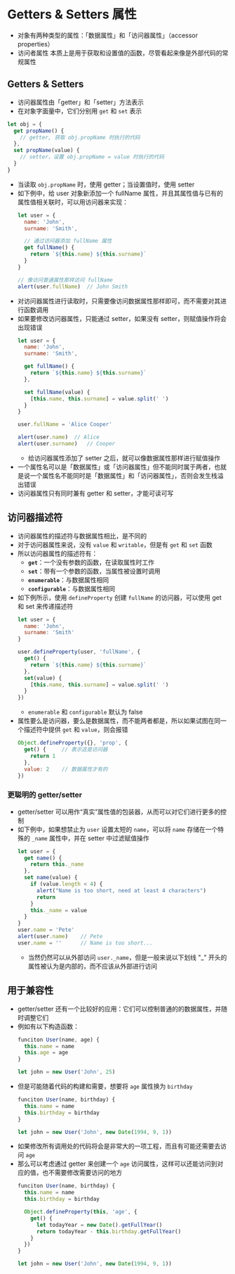 # Getters & Setters 属性

+ 对象有两种类型的属性：「数据属性」和「访问器属性」（accessor properties）
+ 访问者属性 本质上是用于获取和设置值的函数，尽管看起来像是外部代码的常规属性

## Getters & Setters
+ 访问器属性由「getter」和「setter」方法表示
+ 在对象字面量中，它们分别用 `get` 和 `set` 表示
```javascript
let obj = {
  get propName() {
    // getter, 获取 obj.propName 时执行的代码
  },
  set propName(value) {
    // setter，设置 obj.propName = value 时执行的代码
  }
}
```
+ 当读取 `obj.propName` 时，使用 getter；当设置值时，使用 setter
+ 如下例中，给 user 对象新添加一个 fullName 属性，并且其属性值与已有的属性值相关联时，可以用访问器来实现：
  ```javascript
  let user = {
    name: 'John',
    surname: 'Smith',

    // 通过访问器添加 fullName 属性
    get fullName() {
      return `${this.name} ${this.surname}`
    }
  }

  // 像访问普通属性那样访问 fullName
  alert(user.fullName)  // John Smith
  ```
+ 对访问器属性进行读取时，只需要像访问数据属性那样即可，而不需要对其进行函数调用
+ 如果要修改访问器属性，只能通过 setter，如果没有 setter，则赋值操作将会出现错误
  ```javascript
  let user = {
    name: 'John',
    surname: 'Smith',

    get fullName() {
      return `${this.name} ${this.surname}`
    },

    set fullName(value) {
      [this.name, this.surname] = value.split(' ')
    }
  }

  user.fullName = 'Alice Cooper'

  alert(user.name)  // Alice
  alert(user.surname)   // Cooper
  ```
  + 给访问器属性添加了 setter 之后，就可以像数据属性那样进行赋值操作
+ 一个属性名可以是「数据属性」或「访问器属性」但不能同时属于两者，也就是说一个属性名不能同时是「数据属性」和「访问器属性」，否则会发生栈溢出错误
+ 访问器属性只有同时兼有 getter 和 setter，才能可读可写

## 访问器描述符
+ 访问器属性的描述符与数据属性相比，是不同的
+ 对于访问器属性来说，没有 `value` 和 `writable`，但是有 `get` 和 `set` 函数
+ 所以访问器属性的描述符有：
  + **`get`**：一个没有参数的函数，在读取属性时工作
  + **`set`**：带有一个参数的函数，当属性被设置时调用
  + **`enumerable`**：与数据属性相同
  + **`configurable`**：与数据属性相同
+ 如下例所示，使用 `defineProperty` 创建 `fullName` 的访问器，可以使用 get 和 set 来传递描述符
  ```javascript
  let user = {
    name: 'John',
    surname: 'Smith'
  }

  user.defineProperty(user, 'fullName', {
    get() {
      return `${this.name} ${this.surname}`
    },
    set(value) {
      [this.name, this.surname] = value.split(' ')
    }
  })
  ```
  + `enumerable` 和 `configurable` 默认为 false
+ 属性要么是访问器，要么是数据属性，而不能两者都是，所以如果试图在同一个描述符中提供 `get` 和 `value`，则会报错
  ```javascript
  Object.defineProperty({}, 'prop', {
    get() {     // 表示这是访问器
      return 1
    },
    value: 2    // 数据属性才有的
  })
  ```

### 更聪明的 getter/setter
+ getter/setter 可以用作“真实”属性值的包装器，从而可以对它们进行更多的控制
+ 如下例中，如果想禁止为 `user` 设置太短的 `name`，可以将 `name` 存储在一个特殊的 `_name` 属性中，并在 setter 中过滤赋值操作
  ```javascript
  let user = {
    get name() {
      return this._name
    },
    set name(value) {
      if (value.length < 4) {
        alert("Name is too short, need at least 4 characters")
        return
      }
      this._name = value
    }
  }
  user.name = 'Pete'
  alert(user.name)    // Pete
  user.name = ''      // Name is too short...
  ```
  + 当然仍然可以从外部访问 `user._name`，但是一般来说以下划线 "_" 开头的属性被认为是内部的，而不应该从外部进行访问

## 用于兼容性
+ getter/setter 还有一个比较好的应用：它们可以控制普通的的数据属性，并随时调整它们
+ 例如有以下构造函数：
  ```javascript
  funciton User(name, age) {
    this.name = name
    this.age = age
  }

  let john = new User('John', 25)
  ```
+ 但是可能随着代码的构建和需要，想要将 `age` 属性换为 `birthday`
  ```javascript
  funciton User(name, birthday) {
    this.name = name
    this.birthday = birthday
  }

  let john = new User('John', new Date(1994, 9, 1))
  ```
+ 如果修改所有调用处的代码将会是非常大的一项工程，而且有可能还需要去访问 `age`
+ 那么可以考虑通过 getter 来创建一个 `age` 访问属性，这样可以还能访问到对应的值，也不需要修改需要访问的地方
  ```javascript
  funciton User(name, birthday) {
    this.name = name
    this.birthday = birthday

    Object.defineProperty(this, 'age', {
      get() {
        let todayYear = new Date().getFullYear()
        return todayYear - this.birthday.getFullYear()
      }
    })
  }

  let john = new User('John', new Date(1994, 9, 1))
  ```
